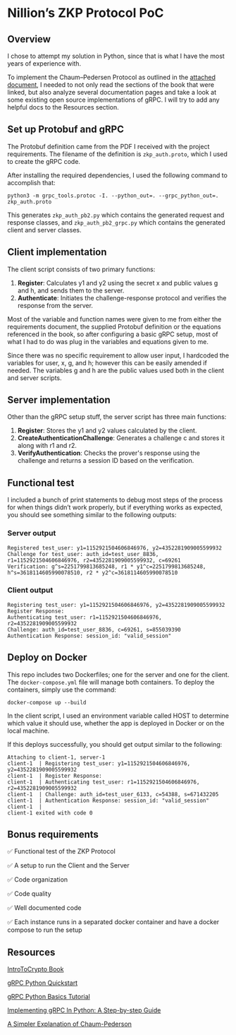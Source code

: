 # Nillion’s ZKP Protocol PoC
## Overview
I chose to attempt my solution in Python, since that is what I have the most years of experience with.

To implement the Chaum–Pedersen Protocol as outlined in the [attached document](https://github.com/Un1xG0d/Nillion-ZKP-Protocol-PoC/blob/master/Nillion_Technical_Test_V4.pdf), I needed to not only read the sections of the book that were linked, but also analyze several documentation pages and take a look at some existing open source implementations of gRPC. I will try to add any helpful docs to the Resources section.

## Set up Protobuf and gRPC
The Protobuf definition came from the PDF I received with the project requirements. The filename of the definition is `zkp_auth.proto`, which I used to create the gRPC code.

After installing the required dependencies, I used the following command to accomplish that:
```
python3 -m grpc_tools.protoc -I. --python_out=. --grpc_python_out=. zkp_auth.proto
```

This generates `zkp_auth_pb2.py` which contains the generated request and response classes, and `zkp_auth_pb2_grpc.py` which contains the generated client and server classes.

## Client implementation
The client script consists of two primary functions:
1. **Register**: Calculates y1 and y2 using the secret x and public values g and h, and sends them to the server.
2. **Authenticate**: Initiates the challenge-response protocol and verifies the response from the server.

Most of the variable and function names were given to me from either the requirements document, the supplied Protobuf definition or the equations referenced in the book, so after configuring a basic gRPC setup, most of what I had to do was plug in the variables and equations given to me.

Since there was no specific requirement to allow user input, I hardcoded the variables for user, x, g, and h; however this can be easily amended if needed. The variables g and h are the public values used both in the client and server scripts.

## Server implementation
Other than the gRPC setup stuff, the server script has three main functions:
1. **Register**: Stores the y1 and y2 values calculated by the client.
2. **CreateAuthenticationChallenge**: Generates a challenge c and stores it along with r1 and r2.
3. **VerifyAuthentication**: Checks the prover's response using the challenge and returns a session ID based on the verification.

## Functional test
I included a bunch of print statements to debug most steps of the process for when things didn’t work properly, but if everything works as expected, you should see something similar to the following outputs:
### Server output
```
Registered test_user: y1=1152921504606846976, y2=4352281909005599932
Challenge for test_user: auth_id=test_user_8836, r1=1152921504606846976, r2=4352281909005599932, c=69261
Verification: g^s=2251799813685248, r1 * y1^c=2251799813685248, h^s=3618114605990078510, r2 * y2^c=3618114605990078510
```

### Client output
```
Registering test_user: y1=1152921504606846976, y2=4352281909005599932
Register Response:
Authenticating test_user: r1=1152921504606846976, r2=4352281909005599932
Challenge: auth_id=test_user_8836, c=69261, s=855039390
Authentication Response: session_id: "valid_session"
```

## Deploy on Docker
This repo includes two Dockerfiles; one for the server and one for the client. The `docker-compose.yml` file will manage both containers. To deploy the containers, simply use the command:
```
docker-compose up --build
```

In the client script, I used an environment variable called HOST to determine which value it should use, whether the app is deployed in Docker or on the local machine.

If this deploys successfully, you should get output similar to the following:
```
Attaching to client-1, server-1
client-1  | Registering test_user: y1=1152921504606846976, y2=4352281909005599932
client-1  | Register Response:
client-1  | Authenticating test_user: r1=1152921504606846976, r2=4352281909005599932
client-1  | Challenge: auth_id=test_user_6133, c=54388, s=671432205
client-1  | Authentication Response: session_id: "valid_session"
client-1  |
client-1 exited with code 0
```

## Bonus requirements
:white_check_mark: Functional test of the ZKP Protocol

:white_check_mark: A setup to run the Client and the Server

:white_check_mark: Code organization

:white_check_mark: Code quality 

:white_check_mark: Well documented code

:white_check_mark: Each instance runs in a separated docker container and have a docker compose to run the setup 

## Resources
[IntroToCrypto Book](https://www.cs.umd.edu/~waa/414-F11/IntroToCrypto.pdf)

[gRPC Python Quickstart](https://grpc.io/docs/languages/python/quickstart/)

[gRPC Python Basics Tutorial](https://grpc.io/docs/languages/python/basics/)

[Implementing gRPC In Python: A Step-by-step Guide](https://www.velotio.com/engineering-blog/grpc-implementation-using-python)

[A Simpler Explanation of Chaum-Pederson](https://medium.com/asecuritysite-when-bob-met-alice/to-the-builders-of-our-future-meet-the-chaum-pedersen-non-interactive-zero-knowledge-proof-method-9846dee47fbc)
